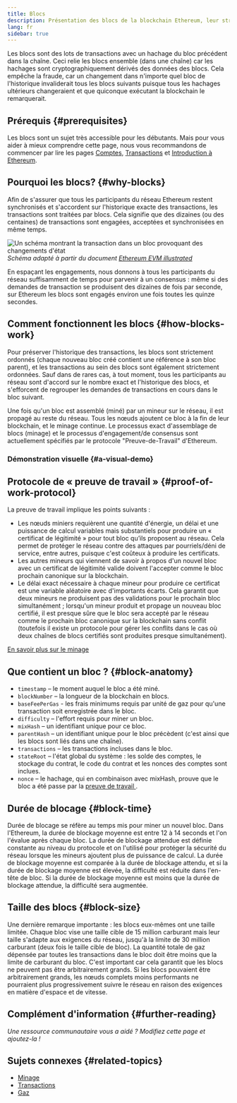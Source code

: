 ```yaml
---
title: Blocs
description: Présentation des blocs de la blockchain Ethereum, leur structure de données, pourquoi ils sont nécessaires et comment ils sont créés.
lang: fr
sidebar: true
---
```


Les blocs sont des lots de transactions avec un hachage du bloc précédent dans la chaîne. Ceci relie les blocs ensemble (dans une chaîne) car les hachages sont cryptographiquement dérivés des données des blocs. Cela empêche la fraude, car un changement dans n'importe quel bloc de l'historique invaliderait tous les blocs suivants puisque tous les hachages ultérieurs changeraient et que quiconque exécutant la blockchain le remarquerait.

## Prérequis {#prerequisites}

Les blocs sont un sujet très accessible pour les débutants. Mais pour vous aider à mieux comprendre cette page, nous vous recommandons de commencer par lire les pages [Comptes](/developers/docs/accounts/), [Transactions](/developers/docs/transactions/) et [Introduction à Ethereum](/developers/docs/intro-to-ethereum/).

## Pourquoi les blocs? {#why-blocks}

Afin de s'assurer que tous les participants du réseau Ethereum restent synchronisés et s'accordent sur l'historique exacte des transactions, les transactions sont traitées par blocs. Cela signifie que des dizaines (ou des centaines) de transactions sont engagées, acceptées et synchronisées en même temps.

![Un schéma montrant la transaction dans un bloc provoquant des changements d'état](./tx-block.png) _Schéma adapté à partir du document [Ethereum EVM illustrated](https://takenobu-hs.github.io/downloads/ethereum_evm_illustrated.pdf)_

En espaçant les engagements, nous donnons à tous les participants du réseau suffisamment de temps pour parvenir à un consensus : même si des demandes de transaction se produisent des dizaines de fois par seconde, sur Ethereum les blocs sont engagés environ une fois toutes les quinze secondes.

## Comment fonctionnent les blocs {#how-blocks-work}

Pour préserver l'historique des transactions, les blocs sont strictement ordonnés (chaque nouveau bloc créé contient une référence à son bloc parent), et les transactions au sein des blocs sont également strictement ordonnées. Sauf dans de rares cas, à tout moment, tous les participants au réseau sont d'accord sur le nombre exact et l'historique des blocs, et s'efforcent de regrouper les demandes de transactions en cours dans le bloc suivant.

Une fois qu'un bloc est assemblé (miné) par un mineur sur le réseau, il est propagé au reste du réseau. Tous les nœuds ajoutent ce bloc à la fin de leur blockchain, et le minage continue. Le processus exact d'assemblage de blocs (minage) et le processus d'engagement/de consensus sont actuellement spécifiés par le protocole "Preuve-de-Travail" d'Ethereum.

### Démonstration visuelle {#a-visual-demo}

<YouTube id="_160oMzblY8" />

## Protocole de « preuve de travail » {#proof-of-work-protocol}

La preuve de travail implique les points suivants :

- Les nœuds miniers requièrent une quantité d'énergie, un délai et une puissance de calcul variables mais substantiels pour produire un « certificat de légitimité » pour tout bloc qu’ils proposent au réseau. Cela permet de protéger le réseau contre des attaques par pourriels/déni de service, entre autres, puisque c'est coûteux à produire les certificats.
- Les autres mineurs qui viennent de savoir à propos d'un nouvel bloc avec un certificat de légitimité valide doivent l'accepter comme le bloc prochain canonique sur la blockchain.
- Le délai exact nécessaire à chaque mineur pour produire ce certificat est une variable aléatoire avec d'importants écarts. Cela garantit que deux mineurs ne produisent pas des validations pour le prochain bloc simultanément ; lorsqu'un mineur produit et propage un nouveau bloc certifié, il est presque sûre que le bloc sera accepté par le réseau comme le prochain bloc canonique sur la blockchain sans conflit (toutefois il existe un protocole pour gérer les conflits dans le cas où deux chaînes de blocs certifiés sont produites presque simultanément).

[En savoir plus sur le minage](/developers/docs/consensus-mechanisms/pow/mining/)

## Que contient un bloc ? {#block-anatomy}

- `timestamp` – le moment auquel le bloc a été miné.
- `blockNumber` – la longueur de la blockchain en blocs.
- `baseFeePerGas` - les frais minimums requis par unité de gaz pour qu'une transaction soit enregistrée dans le bloc.
- `difficulty` – l'effort requis pour miner un bloc.
- `mixHash` – un identifiant unique pour ce bloc.
- `parentHash` – un identifiant unique pour le bloc précèdent (c'est ainsi que les blocs sont liés dans une chaîne).
- `transactions` – les transactions incluses dans le bloc.
- `stateRoot` – l'état global du système : les solde des comptes, le stockage du contrat, le code du contrat et les nonces des comptes sont inclues.
- `nonce` – le hachage, qui en combinaison avec mixHash, prouve que le bloc a été passe par la [ preuve de travail ](/developers/docs/consensus-mechanisms/pow/).

## Durée de blocage {#block-time}

Durée de blocage se réfère au temps mis pour miner un nouvel bloc. Dans l'Ethereum, la durée de blockage moyenne est entre 12 à 14 seconds et l'on l'évalue après chaque bloc. La durée de blockage attendue est définie constante au niveau du protocole et on l'utilisé pour protéger la sécurité du réseau lorsque les mineurs ajoutent plus de puissance de calcul. La durée de blockage moyenne est comparée à la durée de blockage attendu, et si la durée de blockage moyenne est élevée, la difficulté est réduite dans l'en-tête de bloc. Si la durée de blockage moyenne est moins que la durée de blockage attendue, la difficulté sera augmentée.

## Taille des blocs {#block-size}

Une dernière remarque importante : les blocs eux-mêmes ont une taille limitée. Chaque bloc vise une taille cible de 15 million carburant mais leur taille s'adapte aux exigences du réseau, jusqu'à la limite de 30 million carburant (deux fois le taille cible de bloc). La quantité totale de gaz dépensée par toutes les transactions dans le bloc doit être moins que la limite de carburant du bloc. C'est important car cela garantit que les blocs ne peuvent pas être arbitrairement grands. Si les blocs pouvaient être arbitrairement grands, les nœuds complets moins performants ne pourraient plus progressivement suivre le réseau en raison des exigences en matière d'espace et de vitesse.

## Complément d'information {#further-reading}

_Une ressource communautaire vous a aidé ? Modifiez cette page et ajoutez-la !_

## Sujets connexes {#related-topics}

- [Minage](/developers/docs/consensus-mechanisms/pow/mining/)
- [Transactions](/developers/docs/transactions/)
- [Gaz](/developers/docs/gas/)
